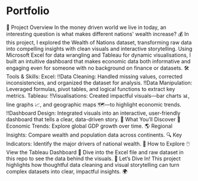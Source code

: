 # Portfolio

🎯 Project Overview In the money driven world we live in today, an interesting question is what makes different nations' wealth increase? 💰 In this project, I explored the Wealth of Nations dataset, transforming raw data into compelling insights with clean visuals and interactive storytelling. Using Microsoft Excel for data wrangling and Tableau for dynamic visualisations, I built an intuitive dashboard that makes economic data both informative and engaging even for someone with no background on finance or datasets. 🛠️ Tools & Skills: Excel: !!Data Cleaning: Handled missing values, corrected inconsistencies, and organized the dataset for analysis. !!Data Manipulation: Leveraged formulas, pivot tables, and logical functions to extract key metrics. Tableau: !!Visualisations: Created impactful visuals—bar charts 📊, line graphs 📈, and geographic maps 🗺️—to highlight economic trends. !!Dashboard Design: Integrated visuals into an interactive, user-friendly dashboard that tells a clear, data-driven story. 🌟 What You’ll Discover 🧭 Economic Trends: Explore global GDP growth over time. 🌎 Regional Insights: Compare wealth and population data across continents. 🔍 Key Indicators: Identify the major drivers of national wealth. 🚀 How to Explore 🖱️ View the Tableau Dashboard 📂 Dive into the Excel file and raw dataset in this repo to see the data behind the visuals. 🎉 Let’s Dive In! This project highlights how thoughtful data cleaning and visual storytelling can turn complex datasets into clear, impactful insights. 🌍

